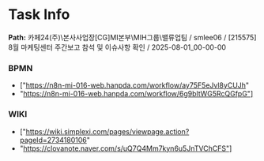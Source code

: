 # Task Info

**Path:** 카페24(주)\본사사업장\[CG]MI본부\MIH그룹\밸류업팀 / smlee06 / [215575] 8월 마케팅센터 주간보고 참석 및 이슈사항 확인 / 2025-08-01_00-00-00

### BPMN
- ["https://n8n-mi-016-web.hanpda.com/workflow/ay75F5eJvl8yCUJh"
- "https://n8n-mi-016-web.hanpda.com/workflow/6g9bltWG5RcQGfpG"]

### WIKI
- ["https://wiki.simplexi.com/pages/viewpage.action?pageId=2734180106"
- "https://clovanote.naver.com/s/uQ7Q4Mm7kyn6u5JnTVChCFS"]

